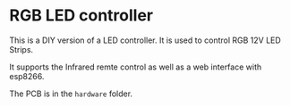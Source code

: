 # RGB LED controller

This is a DIY version of a LED controller. It is used to control RGB 12V LED Strips.

It supports the Infrared remte control as well as a web interface with esp8266.

The PCB is in the `hardware` folder.